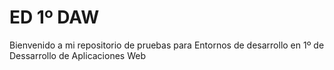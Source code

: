 # ED 1º DAW
Bienvenido a mi repositorio de pruebas para Entornos de desarrollo en 1º de Dessarrollo de Aplicaciones Web
